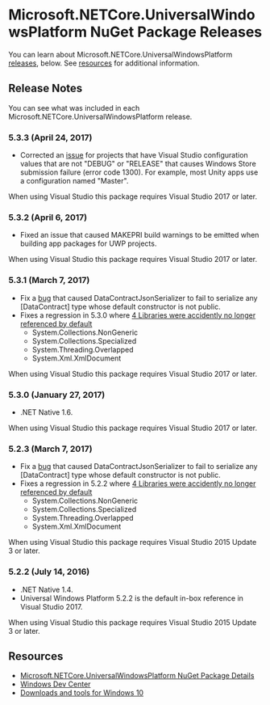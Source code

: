 # Microsoft.NETCore.UniversalWindowsPlatform NuGet Package Releases

You can learn about Microsoft.NETCore.UniversalWindowsPlatform [releases](#releases), below. See [resources](#resources) for additional information.

## Release Notes

You can see what was included in each Microsoft.NETCore.UniversalWindowsPlatform release.

### 5.3.3 (April 24, 2017)

- Corrected an [issue](http://stackoverflow.com/questions/43530071/how-to-fix-app-submission-error-of-1300) for projects that have Visual Studio configuration values that are not "DEBUG" or "RELEASE" that causes Windows Store submission failure (error code 1300). For example, most Unity apps use a configuration named "Master". 

When using Visual Studio this package requires Visual Studio 2017 or later.

### 5.3.2 (April 6, 2017)

- Fixed an issue that caused MAKEPRI build warnings to be emitted when building app packages for UWP projects.

When using Visual Studio this package requires Visual Studio 2017 or later.

### 5.3.1 (March 7, 2017)

- Fix a [bug](https://github.com/dotnet/corefx/issues/10374) that caused DataContractJsonSerializer to fail to serialize any [DataContract] type whose default constructor is not public.
- Fixes a regression in 5.3.0 where [4 Libraries were accidently no longer referenced by default](https://github.com/dotnet/corefx/issues/10338)
    - System.Collections.NonGeneric
    - System.Collections.Specialized
    - System.Threading.Overlapped
    - System.Xml.XmlDocument

When using Visual Studio this package requires Visual Studio 2017 or later.

### 5.3.0 (January 27, 2017)

- .NET Native 1.6.

When using Visual Studio this package requires Visual Studio 2017 or later.


### 5.2.3 (March 7, 2017)

- Fix a [bug](https://github.com/dotnet/corefx/issues/10374) that caused DataContractJsonSerializer to fail to serialize any [DataContract] type whose default constructor is not public.
- Fixes a regression in 5.2.2 where [4 Libraries were accidently no longer referenced by default](https://github.com/dotnet/corefx/issues/10338)
    - System.Collections.NonGeneric
    - System.Collections.Specialized
    - System.Threading.Overlapped
    - System.Xml.XmlDocument

When using Visual Studio this package requires Visual Studio 2015 Update 3 or later.

### 5.2.2 (July 14, 2016)

- .NET Native 1.4.
- Universal Windows Platform 5.2.2 is the default in-box reference in Visual Studio 2017.

When using Visual Studio this package requires Visual Studio 2015 Update 3 or later.

## Resources

- [Microsoft.NETCore.UniversalWindowsPlatform NuGet Package Details](https://www.nuget.org/packages/Microsoft.NETCore.UniversalWindowsPlatform)
- [Windows Dev Center](https://developer.microsoft.com/en-us/windows/apps/getstarted)
- [Downloads and tools for Windows 10](https://developer.microsoft.com/en-us/windows/downloads)
